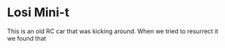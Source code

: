 # Losi Mini-t

This is an old RC car that was kicking around. When we tried to resurrect it we found that 
